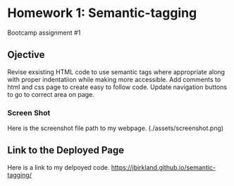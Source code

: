 # Homework 1: Semantic-tagging
Bootcamp assignment #1

## Ojective
Revise exsisting HTML code to use semantic tags where appropriate along with proper indentatiion while making more accessible. Add comments to html and css page to create easy to follow code. Update navigation buttons to go to correct area on page.


### Screen Shot
Here is the screenshot file path to my webpage.
(./assets/screenshot.png)



## Link to the Deployed Page

Here is a link to my delpoyed code. https://jbirkland.github.io/semantic-tagging/

